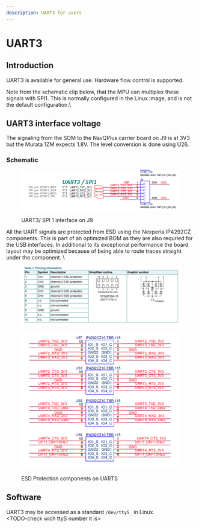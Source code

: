 ```yaml
---
description: UART3 for users
---
```


# UART3

## Introduction

UART3 is available for general use. Hardware flow control is supported.

Note from the schematic clip below, that the MPU can multiplex these signals with SPI1. This is normally configured in the Linux image, and is not the default configuration.\


## UART3 interface voltage

The signaling from the SOM to the NavQPlus carrier board on J9 is at 3V3 but the Murata 1ZM expects 1.8V. The level conversion is done using U26.

### Schematic

<figure><img src="../../../.gitbook/assets/image (3).png" alt=""><figcaption><p>UART3/ SPI 1 interface on J9</p></figcaption></figure>

All the UART signals are protected from ESD using the Nexperia IP4292CZ components. This is part of an optimized BOM as they are also requried for the USB interfaces. In additional to its exceptional performance the board layout may be optimized because of being able to route traces straight under the component. \


<figure><img src="../../../.gitbook/assets/image.png" alt=""><figcaption></figcaption></figure>

<figure><img src="../../../.gitbook/assets/image (4).png" alt=""><figcaption><p>ESD Protection components on UARTS</p></figcaption></figure>

## Software

UART3 may be accessed as a standard `/dev/ttyS_` in Linux.\
\<TODO-check wich ttyS number it is>&#x20;



##
